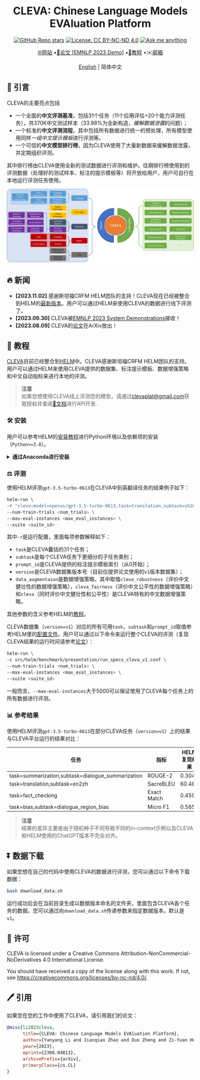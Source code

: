 # <h1 align="center">CLEVA: Chinese Language Models EVAluation Platform</h1>
<div align="center">

[![GitHub Repo stars](https://img.shields.io/github/stars/Lavi-Lab/CLEVA)](https://github.com/Lavi-Lab/CLEVA/stargazers)
[![License: CC BY-NC-ND 4.0](https://img.shields.io/badge/License-CC_BY--NC--ND_4.0-blue.svg)](https://creativecommons.org/licenses/by-nc-nd/4.0/)
[![Ask me anything](https://img.shields.io/badge/Ask%20me-anything-blue.svg)](https://github.com/LaVi-Lab/CLEVA/issues/new)

[🌐网站](http://www.lavicleva.com/)
•[📜论文 \[EMNLP 2023 Demo\]](https://arxiv.org/abs/2308.04813)
•[📌教程](#instructions)
•✉️<a href="mailto:clevaplat@gmail.com">邮箱</a>

[English](README.md) | 简体中文

</div>

## 🎯 引言

CLEVA的主要亮点包括
- 一个全面的**中文评测基准**，包括31个任务（11个应用评估+20个能力评测任务），共370K中文测试样本（33.98%为全新构造，*缓解数据泄露*的问题）；
- 一个标准的**中文评测流程**，其中包括所有数据进行统一的预处理，所有模型使用同样*一组中文提示模板*进行评测等。
- 一个可信的**中文模型排行榜**，因为CLEVA使用了大量新数据来缓解数据泄露，并定期组织评测。

其中排行榜由CLEVA使用全新的测试数据进行评测和维护。往期排行榜使用到的评测数据（处理好的测试样本、标注的提示模板等）将开放给用户，用户可自行在本地运行评测任务使用。

![总览](overview.png)

## 🔥 新闻

- **\[2023.11.02\]** 感谢斯坦福CRFM HELM团队的支持！CLEVA现在已经被整合到HELM的[最新版本](https://github.com/stanford-crfm/helm/releases/tag/v0.3.0)。用户可以通过HELM来使用CLEVA的数据进行线下评测了。
- **\[2023.09.30\]** CLEVA被[EMNLP 2023 System Demonstrations](https://2023.emnlp.org/calls/demos/)接收！
- **\[2023.08.09\]** CLEVA的[论文](https://arxiv.org/abs/2308.04813)在ArXiv放出！

<a id="instructions"></a>
## 📌 教程

[CLEVA](https://arxiv.org/abs/2308.04813)目前已经整合到[HELM](https://github.com/stanford-crfm/helm)中。CLEVA感谢斯坦福CRFM HELM团队的支持。用户可以通过HELM来使用CLEVA提供的数据集、标注提示模板、数据增强策略和中文自动指标来进行本地的评测。

> **注意**<br />
> 如果您想使用CLEVA线上评测您的模型，请通过<clevaplat@gmail.com>获取授权并查阅[📘文档](http://www.lavicleva.com/#/homepage/createautotask)进行API开发.

### 🛠️ 安装

用户可以参考HELM的[安装教程](https://crfm-helm.readthedocs.io/en/latest/installation/)进行Python环境以及依赖项的安装（`Python>=3.8`）。

<details>
<summary><b>通过Anaconda进行安装</b></summary>

其中使用[Anaconda](https://conda.io/projects/conda/en/latest/user-guide/tasks/manage-environments.html)进行安装的例子如下：

首先创建环境：
```sh
# 创建虚拟环境
# 只需要运行一次
conda create -n cleva python=3.8 pip

# 激活虚拟环境
conda activate cleva
```

然后安装依赖项：
```sh
pip install crfm-helm
```
</details>

### ⚖️ 评测

使用HELM评测`gpt-3.5-turbo-0613`在CLEVA中到英翻译任务的结果例子如下：
```sh
helm-run \
-r "cleva:model=openai/gpt-3.5-turbo-0613,task=translation,subtask=zh2en,prompt_id=0,version=v1,data_augmentation=cleva" \
--num-train-trials <num_trials> \
--max-eval-instances <max_eval_instances> \
--suite <suite_id>
```
其中`-r`是运行配置，里面每项参数解释如下：
- `task`是CLEVA囊括的31个任务；
- `subtask`是每个CLEVA任务下更细分的子任务类别；
- `prompt_id`是CLEVA提供的标注提示模板索引（从0开始）；
- `version`是CLEVA数据集版本号（目前仅提供论文使用的`v1`版本数据集）；
- `data_augmentaion`是数据增强策略，其中取值`cleva_robustness`（评价中文健壮性的数据增强策略），`cleva_fairness`（评价中文公平性的数据增强策略）和`cleva`（同时评价中文健壮性和公平性）是CLEVA特有的中文数据增强策略。

其他参数的含义参考HELM的[教程](https://crfm-helm.readthedocs.io/en/latest/tutorial/)。

CLEVA数据集（`version=v1`）对应的所有可用`task`，`subtask`和`prompt_id`取值参考HELM里的[配置文件](https://github.com/stanford-crfm/helm/blob/main/src/helm/benchmark/presentation/run_specs_cleva_v1.conf)。用户可以通过以下命令来运行整个CLEVA的评测（复现CLEVA结果的运行时间请参考[论文](https://arxiv.org/abs/2308.04813)）：
```sh
helm-run \
-c src/helm/benchmark/presentation/run_specs_cleva_v1.conf \
--num-train-trials <num_trials> \
--max-eval-instances <max_eval_instances> \
--suite <suite_id>
```
一般而言，`--max-eval-instances`大于5000可以保证使用了CLEVA每个任务上的所有数据进行评测。

### 📊 参考结果

使用HELM评测`gpt-3.5-turbo-0613`在部分CLEVA任务（`version=v1`）上的结果与CLEVA平台运行的结果对比：

| 任务 | 指标 | HELM复现结果 | CLEVA评测结果 |
| ---- | ----------------- | ---------------- | ----------- |
| task=summarization,subtask=dialogue_summarization | ROUGE-2 | 0.3045 | 0.3065 |
| task=translation,subtask=en2zh | SacreBLEU | 60.48 | 59.23 |
| task=fact_checking | Exact Match | 0.4595 | 0.4528 |
| task=bias,subtask=dialogue_region_bias | Micro F1 | 0.5656 | 0.5589 |

> **注意**<br />
> 结果的差异主要是由于随机种子不同导致不同的in-context示例以及CLEVA和HELM使用的ChatGPT版本不完全对齐。

## ⏬ 数据下载

如果您想在自己的代码中使用CLEVA的数据进行评测，您可以通过以下命令下载数据：
```sh
bash download_data.sh
```
运行成功后会在当前目录生成以数据版本命名的文件夹，里面包含CLEVA各个任务的数据。您可以通过向`download_data.sh`传递参数来指定数据版本。默认是`v1`。

## 🛂 许可

CLEVA is licensed under a Creative Commons Attribution-NonCommercial-NoDerivatives 4.0 International License.

You should have received a copy of the license along with this work. If not, see <https://creativecommons.org/licenses/by-nc-nd/4.0/>.

## 🖊️ 引用

如果您在您的工作中使用了CLEVA，请引用我们的论文：
```bib
@misc{li2023cleva,
      title={CLEVA: Chinese Language Models EVAluation Platform}, 
      author={Yanyang Li and Jianqiao Zhao and Duo Zheng and Zi-Yuan Hu and Zhi Chen and Xiaohui Su and Yongfeng Huang and Shijia Huang and Dahua Lin and Michael R. Lyu and Liwei Wang},
      year={2023},
      eprint={2308.04813},
      archivePrefix={arXiv},
      primaryClass={cs.CL}
}
```
